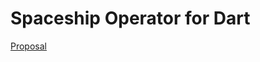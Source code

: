 # Spaceship Operator for Dart

[Proposal](https://github.com/DirectMyFile/dep-spaceship/blob/master/proposal.md)
